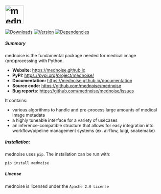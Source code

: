 # <img alt="mednoise" src="/_sources/logo.png" height="60">

[![Downloads](https://pepy.tech/badge/mednoise)](https://pepy.tech/project/mednoise)
[![Version](https://img.shields.io/badge/version-1.2.4-orange)](https://pepy.tech/project/mednoise)
[![Dependencies](https://img.shields.io/badge/dependencies-up%20to%20date-brightgreen)](https://pepy.tech/project/mednoise)


##### Summary 

mednoise is the fundamental package needed for medical image (pre)processing with Python.

- **Website:** https://mednoise.github.io
- **PyPI:** https://pypi.org/project/mednoise/
- **Documentation:** https://mednoise.github.io/documentation
- **Source code:** https://github.com/mednoise/mednoise
- **Bug reports:** https://github.com/mednoise/mednoise/issues

It contains:
- various algorithms to handle and pre-process large amounts of medical image metadata
- a highly tuneable interface for a variety of  usecases
- an inference-compatible structure that allows for easy integration into workflow/pipeline management systems (ex. airflow, luigi, snakemake)

##### Installation:

mednoise uses `pip`.  The installation can be run with:

    pip install mednoise
   
##### License

mednoise is licensed under the `Apache 2.0 License`
